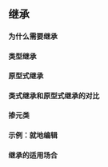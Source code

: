 ## 继承
#### 为什么需要继承  

#### 类型继承  

#### 原型式继承  

#### 类式继承和原型式继承的对比  

#### 掺元类  

#### 示例：就地编辑  

#### 继承的适用场合  